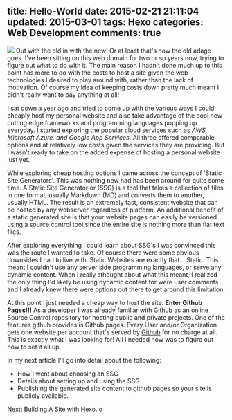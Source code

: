 title: Hello-World
date: 2015-02-21 21:11:04
updated: 2015-03-01
tags: Hexo
categories: Web Development
comments: true
---
<img id="HelloWorldOldNew" src="/2015/02/21/Hello-World/old-out-new-in.jpg"> Out with the old in with the new! Or at least that's how the old adage goes.  I've been sitting on this web domain for two or so years now, trying to figure out what to do with it.  The main reason I hadn't done much up to this point has more to do with the costs to host a site given the web technologies I desired to play around with, rather than the lack of motivation.  Of course my idea of keeping costs down pretty much meant I didn't really want to pay anything at all!

I sat down a year ago and tried to come up with the various ways I could cheaply host my personal website and also take advantage of the cool new cutting edge frameworks and programming languages popping up everyday.  I started exploring the popular cloud services such as *AWS, Microsoft Azure, and Google App Services*.  All three offered comparable options and at relatively low costs given the services they are providing.  But I wasn't ready to take on the added expense of hosting a personal website just yet.

While exploring cheap hosting options I came across the concept of 'Static Site Generators'.  This was nothing new had has been around for quite some time. A Static Site Generator or (SSG) is a tool that takes a collection of files in one format, usually Markdown (MD) and converts them to another, usually HTML.  The result is an extremely fast, consistent website that can be hosted by any webserver regardless of platform.  An additional benefit of a static generated site is that your website pages can easily be versioned using a source control tool since the entire site is nothing more than flat text files.

After exploring everything I could learn about SSG's I was convinced this was the route I wanted to take.  Of course there were some obvious downsides I had to live with.  Static Websites are exactly that... Static.  This meant I couldn't use any server side programming languages, or serve any dynamic content. When I really sthought about what this meant, I realized the only thing I'd likely be using dynamic content for were user comments and I already knew there were options out there to get around this limitation.

At this point I just needed a cheap way to host the site. **Enter Github Pages!!!**  As a developer I was already familiar with <a href="http://www.github.com">Github</a> as an online Source Control repository for hosting public and private projects.  One of the features github provides is Github pages.  Every User and/or Organization gets one website per account that's served by <a href="http://www.github.com">Github</a> for no charge at all.  This is exactly what I was looking for!  All I needed now was to figure out how to set it all up.

In my next article I'll go into detail about the following:
- How I went about choosing an SSG
- Details about setting up and using the SSG
- Publishing the generated site content to github pages so your site is publicly available.

<span class="pull-right"><a href="/2015/02/28/Building-A-Website-With-Hexo-io/">Next: Building A Site with Hexo.io</a></span>
